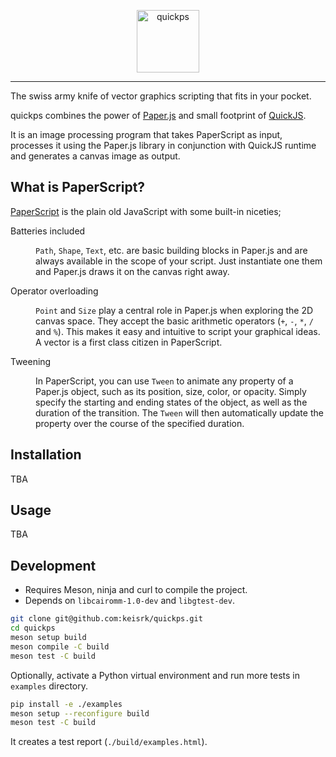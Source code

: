 <p align="center">
  <img src="https://imgur.com/MjyBMrT.png" height="100" alt="quickps">
</p>

---

The swiss army knife of vector graphics scripting that fits in your pocket.

quickps combines the power of [Paper.js](http://paperjs.org/) and small footprint of [QuickJS](https://bellard.org/quickjs/).

It is an image processing program that takes PaperScript as input, processes it using the Paper.js library in conjunction
with QuickJS runtime and generates a canvas image as output.

## What is PaperScript?

[PaperScript](http://paperjs.org/tutorials/getting-started/working-with-paper-js/) is the plain old JavaScript with some
built-in niceties;

<dl>
<dt>Batteries included</dt>
<dd>

`Path`, `Shape`, `Text`, etc. are basic building blocks in Paper.js and are always available in the scope of your script.
Just instantiate one them and Paper.js draws it on the canvas right away.

</dd>

<dt>Operator overloading</dt>
<dd>

`Point` and `Size` play a central role in Paper.js when exploring the 2D canvas space. They accept the basic arithmetic
operators (`+`, `-`, `*`, `/` and `%`). This makes it easy and intuitive to script your graphical ideas. A vector is a first
class citizen in PaperScript.

</dd>

<dt>Tweening</dt>
<dd>

In PaperScript, you can use `Tween` to animate any property of a Paper.js object, such as its position, size, color, or
opacity. Simply specify the starting and ending states of the object, as well as the duration of the transition. The `Tween`
will then automatically update the property over the course of the specified duration.

</dd>
</dl>

## Installation

TBA

## Usage

TBA

## Development

- Requires Meson, ninja and curl to compile the project.
- Depends on `libcairomm-1.0-dev` and `libgtest-dev`.

```bash
git clone git@github.com:keisrk/quickps.git
cd quickps
meson setup build
meson compile -C build
meson test -C build
```

Optionally, activate a Python virtual environment and run more tests in `examples`
directory.

```bash
pip install -e ./examples
meson setup --reconfigure build
meson test -C build
```

It creates a test report (`./build/examples.html`).
